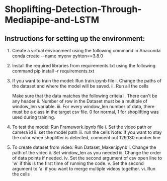 # Shoplifting-Detection-Through-Mediapipe-and-LSTM

## Instructions for setting up the environment:
1. Create a virtual environment using the following command in Anaconda
    conda create --name myenv pyhton==3.8.0
2. Install the required libraries from requirements.txt using the following command
    pip install -r requirements.txt
3. If you want to train the model: 
    Run train.ipynb file
    i. Change the paths of the dataset and where the model will be saved.
    ii. Run all the cells
    
    Make sure that the data matches the following criteia
    i. There can't be any header
    ii. Number of row in the Dataset must be a multiple of window_len variable. 
    iii. For every window_len number of data, there must be a class in the target csv file. 0 for normal, 1 for shoplifting was used during training.
4. To test the model:
    Run Framework.ipynb file
    i. Set the video path or camera id 
    ii. set the model path
    iii. run the cells
    Note: If you want to stay the color when shoplifter is detected, comment out 129,130 number line
5. To create dataset from video:
    Run Dataset_Maker.ipynb
    i. Change the path of the video
    ii. Set window_len as you needed
    iii. Change the order of data points if needed.
    iv. Set the second argument of csv open line to 'w' if this is the first time of running the code.
    v. Set the second argument to 'a' if you want to merge multiple videos together.
    vi. Run the cells
